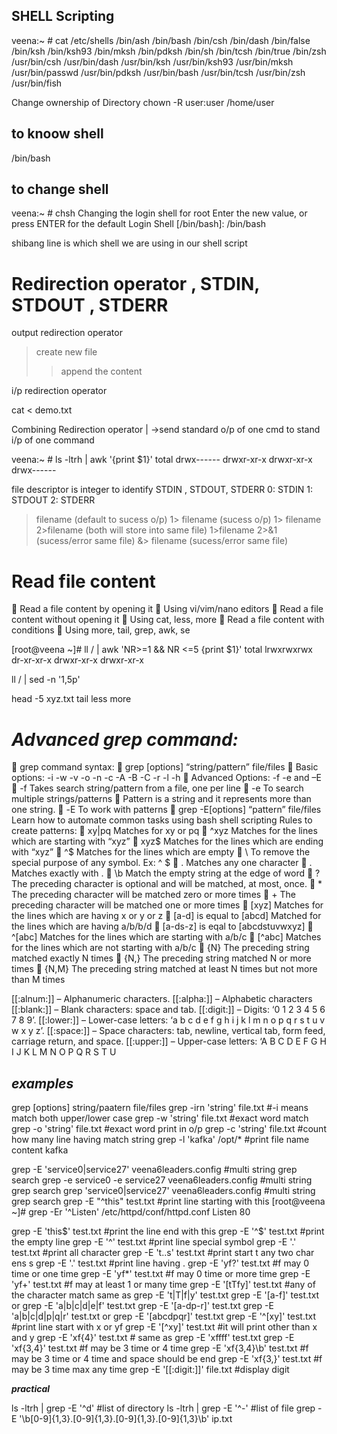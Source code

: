 SHELL Scripting
----------------

veena:~ # cat /etc/shells
/bin/ash
/bin/bash
/bin/csh
/bin/dash
/bin/false
/bin/ksh
/bin/ksh93
/bin/mksh
/bin/pdksh
/bin/sh
/bin/tcsh
/bin/true
/bin/zsh
/usr/bin/csh
/usr/bin/dash
/usr/bin/ksh
/usr/bin/ksh93
/usr/bin/mksh
/usr/bin/passwd
/usr/bin/pdksh
/usr/bin/bash
/usr/bin/tcsh
/usr/bin/zsh
/usr/bin/fish

Change ownership of Directory 
chown -R user:user /home/user

**to knoow shell**
-----------------

/bin/bash

**to change shell**
-----------------
veena:~ # chsh
Changing the login shell for root
Enter the new value, or press ENTER for the default
        Login Shell [/bin/bash]: /bin/bash


shibang line is which shell we are using in our shell script

Redirection operator , STDIN, STDOUT , STDERR
=============================================

output redirection operator
> create new file
>> append the content 

i/p redirection operator
>
cat < demo.txt

Combining Redirection operator
  | ->send standard o/p of one cmd to stand i/p of one command
  
  veena:~ # ls -ltrh | awk '{print $1}'
total
drwx------
drwxr-xr-x
drwxr-xr-x
drwx------

file descriptor is integer to identify STDIN , STDOUT, STDERR
	0: STDIN
	1: STDOUT
	2: STDERR
	
> filename (default to sucess o/p)
1> filename (sucess o/p)
1> filename 2>filename (both will store into same file)
1>filename 2>&1 (sucess/error same file)
&> filename  (sucess/error same file)

Read file content
==================
 Read a file content by opening it
 Using vi/vim/nano editors
 Read a file content without opening it
 Using cat, less, more
 Read a file content with conditions
 Using more, tail, grep, awk, se

[root@veena ~]# ll / | awk 'NR>=1 && NR <=5 {print $1}'
total
lrwxrwxrwx
dr-xr-xr-x
drwxr-xr-x
drwxr-xr-x

ll / | sed -n '1,5p'

head -5 xyz.txt
tail
less
more


***Advanced grep command:***
======================
 grep command syntax:
 grep [options] “string/pattern” file/files
 Basic options: -i -w -v -o -n -c -A -B -C -r -l -h
 Advanced Options: -f -e and –E
 -f Takes search string/pattern from a file, one per line
 -e To search multiple strings/patterns
 Pattern is a string and it represents more than one string.
 -E To work with patterns
 grep -E[options] “pattern” file/files
Learn how to automate common tasks using bash shell scripting
Rules to create patterns:
 xy|pq Matches for xy or pq
 ^xyz Matches for the lines which are starting with “xyz”
 xyz$ Matches for the lines which are ending with “xyz”
 ^$ Matches for the lines which are empty
 \ To remove the special purpose of any symbol. Ex: \^ \$
 . Matches any one character
 \. Matches exactly with .
 \b Match the empty string at the edge of word
 ? The preceding character is optional and will be matched, at most, once.
 * The preceding character will be matched zero or more times
 + The preceding character will be matched one or more times
 [xyz] Matches for the lines which are having x or y or z
 [a-d] is equal to [abcd] Matched for the lines which are having a/b/b/d
 [a-ds-z] is eqal to [abcdstuvwxyz]
 ^[abc] Matches for the lines which are starting with a/b/c
 [^abc] Matches for the lines which are not starting with a/b/c
 {N} The preceding string matched exactly N times
 {N,} The preceding string matched N or more times
 {N,M} The preceding string matched at least N times but not more than M times

[[:alnum:]] – Alphanumeric characters.
[[:alpha:]] – Alphabetic characters
[[:blank:]] – Blank characters: space and tab.
[[:digit:]] – Digits: ‘0 1 2 3 4 5 6 7 8 9’.
[[:lower:]] – Lower-case letters: ‘a b c d e f g h i j k l m n o p q r s t u v w x y z’.
[[:space:]] – Space characters: tab, newline, vertical tab, form feed, carriage return, and space.
[[:upper:]] – Upper-case letters: ‘A B C D E F G H I J K L M N O P Q R S T U

***examples***
---------------
grep [options] string/paatern file/files
grep -irn 'string' file.txt #-i means match both upper/lower case
grep -w 'string' file.txt  #exact word match
grep -o 'string' file.txt #exact word print in o/p
grep -c 'string' file.txt #count how many line having match string
grep -l 'kafka' /opt/* #print file name content kafka

grep -E 'service0|service27' veena6leaders.config #multi string grep search
grep -e service0 -e service27 veena6leaders.config #multi string grep search
grep 'service0\|service27' veena6leaders.config #multi string grep search
grep -E "^this" test.txt #print line starting with this
[root@veena ~]# grep -Er '^Listen' /etc/httpd/conf/httpd.conf
Listen 80

grep -E 'this$' test.txt #print the line end with  this 
grep -E '^$' test.txt #print the empty line
grep -E '\^' test.txt #print line special symbol
grep -E '.' test.txt #print  all character
grep -E 't..s' test.txt #print start t any two char ens s 
grep -E '\.' test.txt #print line having .
grep -E 'yf?' test.txt #f may 0 time or one time 
grep -E 'yf*' test.txt #f may 0 time or more  time 
grep -E 'yf+' test.txt #f may at least 1 or many time
grep -E '[tTfy]' test.txt #any of the character match  same as  grep -E 't|T|f|y' test.txt
grep -E '[a-f]' test.txt or  grep -E 'a|b|c|d|e|f' test.txt
grep -E '[a-dp-r]' test.txt   grep -E 'a|b|c|d|p|q|r' test.txt  or  grep -E '[abcdpqr]' test.txt
grep -E '^[xy]' test.txt #print line start with x or yf
grep -E '[^xy]' test.txt #it will print other than x and y
grep -E 'xf{4}' test.txt # same as grep -E 'xffff' test.txt 
grep -E 'xf{3,4}' test.txt #f may be 3 time or 4 time
grep -E 'xf{3,4}\b' test.txt #f may be 3 time or 4 time and space should be end
grep -E 'xf{3,}' test.txt #f may be 3 time max any time 
grep -E '[[:digit:]]' file.txt #display digit 

***practical***


ls -ltrh | grep -E '^d' #list of directory
ls -ltrh | grep -E '^-' #list of file
grep -E '\b[0-9]{1,3}\.[0-9]{1,3}\.[0-9]{1,3}\.[0-9]{1,3}\b'  ip.txt




